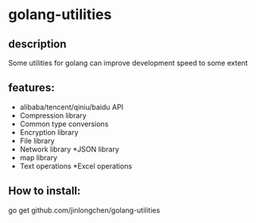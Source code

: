 # golang-utilities


##  description
Some utilities for golang can improve development speed to some extent

## features:

   * alibaba/tencent/qiniu/baidu API
   * Compression library
   * Common type conversions
   * Encryption library
   * File library
   * Network library
   *JSON library
   * map library
   * Text operations
   *Excel operations

## How to install:
  go get github.com/jinlongchen/golang-utilities
